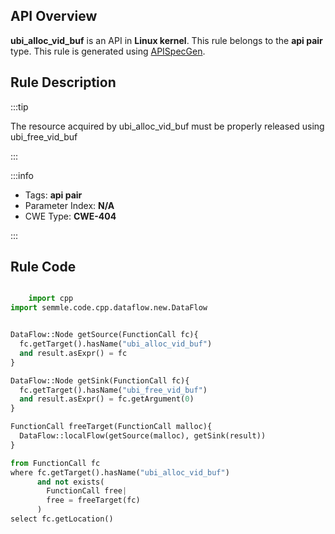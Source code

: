 ---
---


## API Overview
**ubi_alloc_vid_buf** is an API in **Linux kernel**. This rule belongs to the **api pair** type. This rule is generated using [APISpecGen](../../tools/APISpecGen).
## Rule Description

:::tip

The resource acquired by ubi_alloc_vid_buf must be properly released using ubi_free_vid_buf

:::

:::info

- Tags: **api pair**
- Parameter Index: **N/A**
- CWE Type: **CWE-404**

:::

## Rule Code
```python

    import cpp
import semmle.code.cpp.dataflow.new.DataFlow


DataFlow::Node getSource(FunctionCall fc){
  fc.getTarget().hasName("ubi_alloc_vid_buf")
  and result.asExpr() = fc
}

DataFlow::Node getSink(FunctionCall fc){
  fc.getTarget().hasName("ubi_free_vid_buf")
  and result.asExpr() = fc.getArgument(0)
}

FunctionCall freeTarget(FunctionCall malloc){
  DataFlow::localFlow(getSource(malloc), getSink(result))
}

from FunctionCall fc
where fc.getTarget().hasName("ubi_alloc_vid_buf")
      and not exists(
        FunctionCall free| 
        free = freeTarget(fc)
      )
select fc.getLocation()

    
```